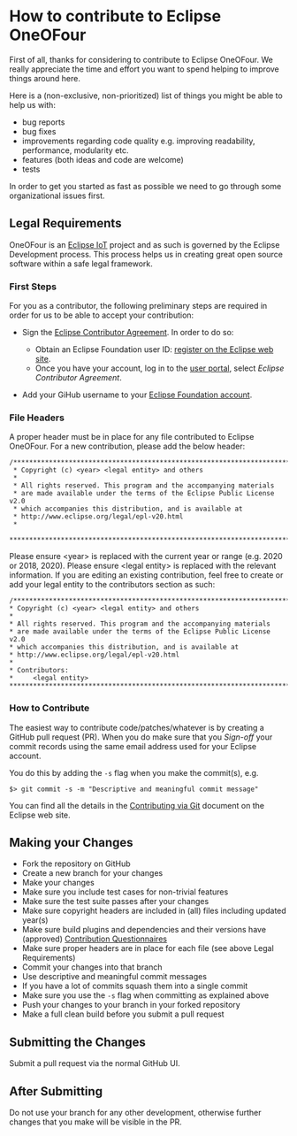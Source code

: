 # How to contribute to Eclipse OneOFour

First of all, thanks for considering to contribute to Eclipse OneOFour. We really appreciate the time and effort you want to
spend helping to improve things around here.

Here is a (non-exclusive, non-prioritized) list of things you might be able to help us with:

* bug reports
* bug fixes
* improvements regarding code quality e.g. improving readability, performance, modularity etc.
* features (both ideas and code are welcome)
* tests

In order to get you started as fast as possible we need to go through some organizational issues first.

## Legal Requirements

OneOFour is an [Eclipse IoT](https://iot.eclipse.org) project and as such is governed by the Eclipse Development process.
This process helps us in creating great open source software within a safe legal framework.

### First Steps
For you as a contributor, the following preliminary steps are required in order for us to be able to accept your contribution:

* Sign the [Eclipse Contributor Agreement](https://www.eclipse.org/legal/ECA.php).
In order to do so:

  * Obtain an Eclipse Foundation user ID: [register on the Eclipse web site](https://accounts.eclipse.org/user/register).
  * Once you have your account, log in to the [user portal](https://accounts.eclipse.org/user/login), select *Eclipse Contributor Agreement*.

* Add your GiHub username to your [Eclipse Foundation account](https://accounts.eclipse.org/user/edit).

### File Headers
A proper header must be in place for any file contributed to Eclipse OneOFour. For a new contribution, please add the below header:

```
/*******************************************************************************
 * Copyright (c) <year> <legal entity> and others
 *
 * All rights reserved. This program and the accompanying materials
 * are made available under the terms of the Eclipse Public License v2.0
 * which accompanies this distribution, and is available at
 * http://www.eclipse.org/legal/epl-v20.html
 *
 *******************************************************************************/
 ```

 Please ensure \<year\> is replaced with the current year or range (e.g. 2020 or 2018, 2020).
 Please ensure \<legal entity\> is replaced with the relevant information. If you are editing an existing contribution, feel free
 to create or add your legal entity to the contributors section as such:

 ```
 /*******************************************************************************
 * Copyright (c) <year> <legal entity> and others
 *
 * All rights reserved. This program and the accompanying materials
 * are made available under the terms of the Eclipse Public License v2.0
 * which accompanies this distribution, and is available at
 * http://www.eclipse.org/legal/epl-v20.html
 *
 * Contributors:
 *     <legal entity>
 *******************************************************************************/
 ```

### How to Contribute
The easiest way to contribute code/patches/whatever is by creating a GitHub pull request (PR). When you do make sure that you *Sign-off* your commit records using the same email address used for your Eclipse account.

You do this by adding the `-s` flag when you make the commit(s), e.g.

    $> git commit -s -m "Descriptive and meaningful commit message"

You can find all the details in the [Contributing via Git](https://wiki.eclipse.org/Development_Resources/Contributing_via_Git) document on the Eclipse web site.

## Making your Changes

* Fork the repository on GitHub
* Create a new branch for your changes
* Make your changes
* Make sure you include test cases for non-trivial features
* Make sure the test suite passes after your changes
* Make sure copyright headers are included in (all) files including updated year(s)
* Make sure build plugins and dependencies and their versions have (approved) [Contribution Questionnaires](https://www.eclipse.org/projects/handbook/#ip-cq)
* Make sure proper headers are in place for each file (see above Legal Requirements)
* Commit your changes into that branch
* Use descriptive and meaningful commit messages
* If you have a lot of commits squash them into a single commit
* Make sure you use the `-s` flag when committing as explained above
* Push your changes to your branch in your forked repository
* Make a full clean build before you submit a pull request

## Submitting the Changes

Submit a pull request via the normal GitHub UI.

## After Submitting

Do not use your branch for any other development, otherwise further changes that you make will be visible in the PR.
